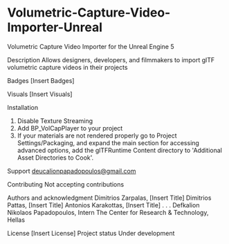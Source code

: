 # Volumetric-Capture-Video-Importer-Unreal
Volumetric Capture Video Importer for the Unreal Engine 5

Description 
Allows designers, developers, and filmmakers to import glTF volumetric capture videos in their projects

Badges
[Insert Badges]

Visuals
[Insert Visuals]

Installation
1. Disable Texture Streaming
2. Add BP_VolCapPlayer to your project
3. If your materials are not rendered properly go to Project Settings/Packaging, and expand the main section for accessing advanced options, add the glTFRuntime Content directory to 'Additional Asset Directories to Cook'.

Support 
deucalionpapadopoulos@gmail.com

Contributing 
Not accepting contributions

Authors and acknowledgment
Dimitrios Zarpalas, [Insert Title] 
Dimitrios Pattas, [Insert Title] 
Antonios Karakottas, [Insert Title] 
. . . 
Defkalion Nikolaos Papadopoulos, Intern The Center for Research & Technology, Hellas

License [Insert License]
Project status 
Under development
